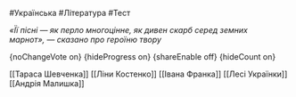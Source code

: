 #Українська #Література #Тест

*«Її пісні — як перло многоцінне, як дивен скарб серед земних марнот», — сказано про героїню твору*

{noChangeVote on}
{hideProgress on}
{shareEnable off}
{hideCount on}

[[Тараса Шевченка]]
[[Ліни Костенко]]
[[Івана Франка]]
[[Лесі Українки]]
[[Андрія Малишка]]
